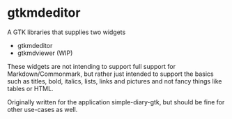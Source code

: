 gtkmdeditor
===========

A GTK libraries that supplies two widgets
- gtkmdeditor
- gtkmdviewer (WIP)

These widgets are not intending to support full support for Markdown/Commonmark, but rather just intended to support the basics such as titles, bold, italics, lists, links and pictures and not fancy things like tables or HTML.

Originally written for the application simple-diary-gtk, but should be fine for other use-cases as well.
